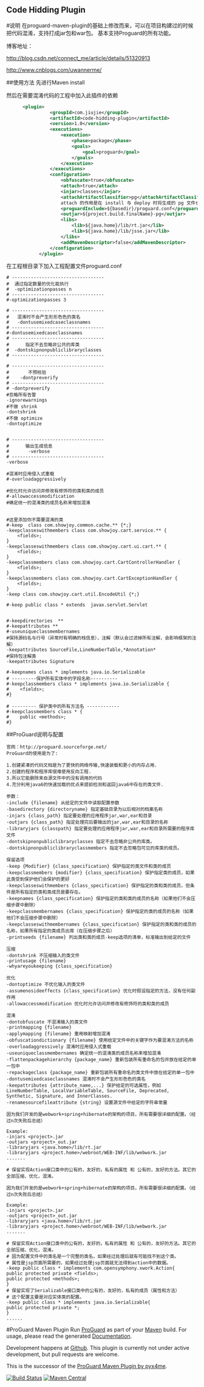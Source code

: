 Code Hidding Plugin
---------------------
#说明
在proguard-maven-plugin的基础上修改而来，可以在项目构建过的时候把代码混淆，支持打成jar包和war包。
基本支持Proguard的所有功能。

博客地址：

http://blog.csdn.net/connect_me/article/details/51320913

http://www.cnblogs.com/uwannerme/

##使用方法
先进行Maven install

然后在需要混淆代码的工程中加入此插件的依赖
```xml
      <plugin>
				<groupId>com.jiujie</groupId>
				<artifactId>code-hidding-plugin</artifactId>
				<version>1.0</version>
				<executions>
					<execution>
						<phase>package</phase>
						<goals>
							<goal>proguard</goal>
						</goals>
					</execution>
				</executions>
				<configuration>
					<obfuscate>true</obfuscate>
					<attach>true</attach>
					<injar>classes</injar>
					<attachArtifactClassifier>pg</attachArtifactClassifier>
					attach 的作用是在 install 与 deploy 时将生成的 pg 文件也安装与部署
					<proguardInclude>${basedir}/proguard.conf</proguardInclude>
					<outjar>${project.build.finalName}-pg</outjar>
					<libs>
						<lib>${java.home}/lib/rt.jar</lib>
						<lib>${java.home}/lib/jsse.jar</lib>
					</libs>
					<addMavenDescriptor>false</addMavenDescriptor>
				</configuration>
			</plugin>
```
在工程根目录下加入工程配置文件proguard.conf
```properties
# ----------------------------------  
#  通过指定数量的优化能执行  
#  -optimizationpasses n  
# ----------------------------------  
#-optimizationpasses 3  
  
# ----------------------------------  
#   混淆时不会产生形形色色的类名   
#   -dontusemixedcaseclassnames  
# ----------------------------------  
#-dontusemixedcaseclassnames
# ----------------------------------  
#      指定不去忽略非公共的库类  
#  -dontskipnonpubliclibraryclasses  
# ----------------------------------  
  
# ----------------------------------  
#       不预校验  
#    -dontpreverify  
# ----------------------------------  
# -dontpreverify  
#忽略所有告警
-ignorewarnings
#不做 shrink
-dontshrink
#不做 optimize
-dontoptimize


# ----------------------------------  
#      输出生成信息  
#       -verbose  
# ----------------------------------  
-verbose  
  
#混淆时应用侵入式重载   
#-overloadaggressively   
   
#优化时允许访问并修改有修饰符的类和类的成员   
#-allowaccessmodification  
#确定统一的混淆类的成员名称来增加混淆   
  
  
#这里添加你不需要混淆的类  
#-keep  class com.showjoy.common.cache.** {*;}   
-keepclasseswithmembers class com.showjoy.cart.service.** {  
    <fields>;  
}  
-keepclasseswithmembers class com.showjoy.cart.ui.cart.** {  
    <fields>;  
}  
-keepclassmembers class com.showjoy.cart.CartControllerHandler {  
    <fields>;  
}  
-keepclassmembers class com.showjoy.cart.CartExceptionHandler {  
    <fields>;  
}  
-keep class com.showjoy.cart.util.EncodeUtil {*;}   

#-keep public class * extends  javax.servlet.Servlet  


#-keepdirectories  **  
#-keepattributes **  
#-useuniqueclassmembernames  
#保持源码名与行号（异常时有明确的栈信息），注解（默认会过滤掉所有注解，会影响框架的注解）
-keepattributes SourceFile,LineNumberTable,*Annotation*
#保持包注解类
-keepattributes Signature

#-keepnames class * implements java.io.Serializable  
# ---------保护所有实体中的字段名称----------  
#-keepclassmembers class * implements java.io.Serializable {  
#    <fields>;  
#}  
  
# --------- 保护类中的所有方法名 ------------  
#-keepclassmembers class * {  
#    public <methods>;  
#}  
```
##ProGuard说明与配置
```comment
官网：http://proguard.sourceforge.net/
ProGuard的使用是为了:

1.创建紧凑的代码文档是为了更快的网络传输,快速装载和更小的内存占用.
2.创建的程序和程序库很难使用反向工程.
3.所以它能删除来自源文件中的没有调用的代码
4.充分利用java6的快速加载的优点来提前检测和返回java6中存在的类文件.

参数：
-include {filename} 从给定的文件中读取配置参数
-basedirectory {directoryname} 指定基础目录为以后相对的档案名称
-injars {class_path} 指定要处理的应用程序jar,war,ear和目录
-outjars {class_path} 指定处理完后要输出的jar,war,ear和目录的名称
-libraryjars {classpath} 指定要处理的应用程序jar,war,ear和目录所需要的程序库文件
-dontskipnonpubliclibraryclasses 指定不去忽略非公共的库类。
-dontskipnonpubliclibraryclassmembers 指定不去忽略包可见的库类的成员。

保留选项
-keep {Modifier} {class_specification} 保护指定的类文件和类的成员
-keepclassmembers {modifier} {class_specification} 保护指定类的成员，如果此类受到保护他们会保护的更好
-keepclasseswithmembers {class_specification} 保护指定的类和类的成员，但条件是所有指定的类和类成员是要存在。
-keepnames {class_specification} 保护指定的类和类的成员的名称（如果他们不会压缩步骤中删除）
-keepclassmembernames {class_specification} 保护指定的类的成员的名称（如果他们不会压缩步骤中删除）
-keepclasseswithmembernames {class_specification} 保护指定的类和类的成员的名称，如果所有指定的类成员出席（在压缩步骤之后）
-printseeds {filename} 列出类和类的成员-keep选项的清单，标准输出到给定的文件

压缩
-dontshrink 不压缩输入的类文件
-printusage {filename}
-whyareyoukeeping {class_specification}

优化
-dontoptimize 不优化输入的类文件
-assumenosideeffects {class_specification} 优化时假设指定的方法，没有任何副作用
-allowaccessmodification 优化时允许访问并修改有修饰符的类和类的成员

混淆
-dontobfuscate 不混淆输入的类文件
-printmapping {filename}
-applymapping {filename} 重用映射增加混淆
-obfuscationdictionary {filename} 使用给定文件中的关键字作为要混淆方法的名称
-overloadaggressively 混淆时应用侵入式重载
-useuniqueclassmembernames 确定统一的混淆类的成员名称来增加混淆
-flattenpackagehierarchy {package_name} 重新包装所有重命名的包并放在给定的单一包中
-repackageclass {package_name} 重新包装所有重命名的类文件中放在给定的单一包中
-dontusemixedcaseclassnames 混淆时不会产生形形色色的类名
-keepattributes {attribute_name,...} 保护给定的可选属性，例如LineNumberTable, LocalVariableTable, SourceFile, Deprecated, Synthetic, Signature, and InnerClasses.
-renamesourcefileattribute {string} 设置源文件中给定的字符串常量

因为我们开发的是webwork+spring+hibernate的架构的项目，所有需要很详细的配置。（经过n次失败后总结）

Example:
-injars <project>.jar
-outjars <project>_out.jar
-libraryjars <java.home>/lib/rt.jar
-libraryjars <project.home>/webroot/WEB-INF/lib/webwork.jar
.......

# 保留实现Action接口类中的公有的，友好的，私有的属性 和 公有的，友好的方法。其它的全部压缩，优化，混淆。

因为我们开发的是webwork+spring+hibernate的架构的项目，所有需要很详细的配置。（经过n次失败后总结）

Example:
-injars <project>.jar
-outjars <project>_out.jar
-libraryjars <java.home>/lib/rt.jar
-libraryjars <project.home>/webroot/WEB-INF/lib/webwork.jar
.......

# 保留实现Action接口类中的公有的，友好的，私有的属性 和 公有的，友好的方法。其它的全部压缩，优化，混淆。
# 因为配置文件中的类名是一个完整的类名，如果经过处理后就有可能找不到这个类。
# 属性是jsp页面所需要的，如果经过处理jsp页面就无法得到action中的数据。
-keep public class * implements com.opensymphony.xwork.Action{
public protected private <fields>;
public protected <methods>;
}
# 保留实现了Serializable接口类中的公有的，友好的，私有的成员（属性和方法）
# 这个配置主要是对应实体类的配置。
-keep public class * implements java.io.Serializable{
public protected private *;
}
......
```

#ProGuard Maven Plugin
Run [ProGuard] as part of your [Maven] build. For usage, please read the
generated [Documentation](http://wvengen.github.io/proguard-maven-plugin/).

Development happens at [Github](https://github.com/wvengen/proguard-maven-plugin).
This plugin is currently not under active development, but pull requests are
welcome.

This is the successor of the [ProGuard Maven Plugin by pyx4me](http://pyx4me.com/pyx4me-maven-plugins/proguard-maven-plugin/).


[![Build Status](https://travis-ci.org/wvengen/proguard-maven-plugin.svg?branch=master)](https://travis-ci.org/wvengen/proguard-maven-plugin)
[![Maven Central](https://maven-badges.herokuapp.com/maven-central/com.github.wvengen/proguard-maven-plugin/badge.svg)](https://maven-badges.herokuapp.com/maven-central/com.github.wvengen/proguard-maven-plugin)


[ProGuard]: http://proguard.sourceforge.net/
[Maven]: http://apache.maven.org/
